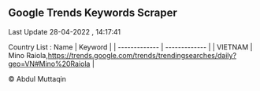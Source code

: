 

## Google Trends Keywords Scraper 
 
Last Update 28-04-2022 , 14:17:41

Country List :
 Name  | Keyword |
| ------------- | ------------- |
| VIETNAM | Mino Raiola,https://trends.google.com/trends/trendingsearches/daily?geo=VN#Mino%20Raiola |



© Abdul Muttaqin 
